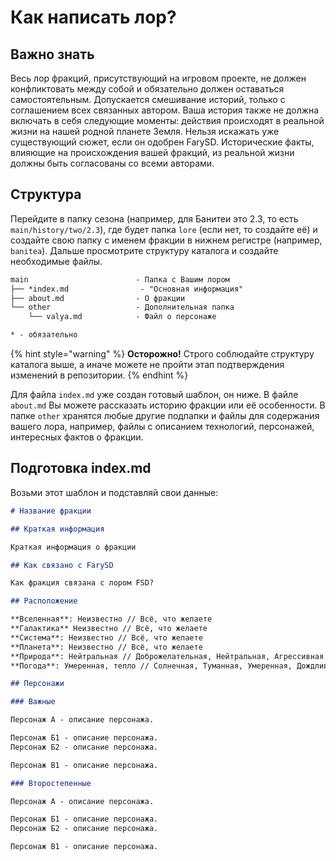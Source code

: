 # Как написать лор?

## Важно знать

Весь лор фракций, присутствующий на игровом проекте, не должен конфликтовать между собой и обязательно должен оставаться самостоятельным. Допускается смешивание историй, только с соглашением всех связанных автором. Ваша история также не должна включать в себя следующие моменты: действия происходят в реальной жизни на нашей родной планете Земля. Нельзя искажать уже существующий сюжет, если он одобрен FarySD. Исторические факты, влияющие на происхождения вашей фракций, из реальной жизни должны быть согласованы со всеми авторами.

## Структура

Перейдите в папку сезона (например, для Банитеи это 2.3, то есть `main/history/two/2.3`), где будет папка `lore` (если нет, то создайте её) и создайте свою папку с именем фракции в нижнем регистре (например, `banitea`). Дальше просмотрите структуру каталога и создайте необходимые файлы.

```diff
main                        - Папка с Вашим лором
├── *index.md                - "Основная информация"
├── about.md                - О фракции
└── other                   - Дополнительная папка
    └── valya.md            - Файл о персонаже

* - обязательно
```

{% hint style="warning" %}
**Осторожно!** Строго соблюдайте структуру каталога выше, а иначе можете не пройти этап подтверждения изменений в репозитории.
{% endhint %}

Для файла `index.md` уже создан готовый шаблон, он ниже. В файле `about.md` Вы можете рассказать историю фракции или её особенности. В папке `other` хранятся любые другие подпапки и файлы для содержания вашего лора, например, файлы с описанием технологий, персонажей, интересных фактов о фракции.

## Подготовка index.md

Возьми этот шаблон и подставляй свои данные:

```md
# Название фракции

## Краткая информация

Краткая информация о фракции

## Как связано с FarySD

Как фракция связана с лором FSD?

## Расположение

**Вселенная**: Неизвестно // Всё, что желаете
**Галактика** Неизвестно // Всё, что желаете
**Система**: Неизвестно // Всё, что желаете
**Планета**: Неизвестно // Всё, что желаете
**Природа**: Нейтральная // Доброжелательная, Нейтральная, Агрессивная
**Погода**: Умеренная, тепло // Солнечная, Туманная, Умеренная, Дождливая и тп... После запятой: жарко, тепло, умеренно, прохладно, холодно

## Персонажи

### Важные

Персонаж А - описание персонажа.

Персонаж Б1 - описание персонажа.
Персонаж Б2 - описание персонажа.

Персонаж В1 - описание персонажа.

### Второстепенные

Персонаж А - описание персонажа.

Персонаж Б1 - описание персонажа.
Персонаж Б2 - описание персонажа.

Персонаж В1 - описание персонажа.
```
